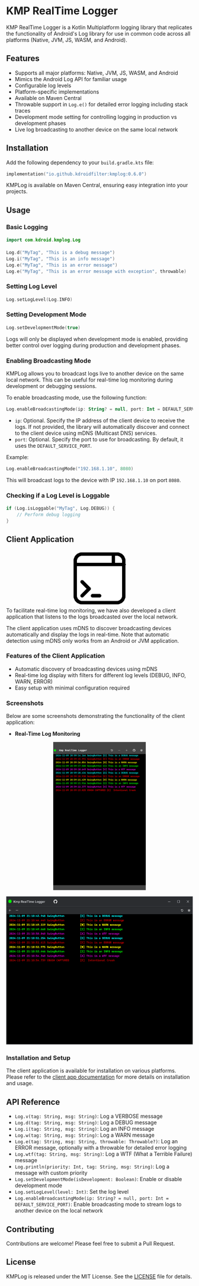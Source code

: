 # KMP RealTime Logger

KMP RealTime Logger is a Kotlin Multiplatform logging library that replicates the functionality of Android's Log library for use in common code across all platforms (Native, JVM, JS, WASM, and Android).

## Features

- Supports all major platforms: Native, JVM, JS, WASM, and Android
- Mimics the Android Log API for familiar usage
- Configurable log levels
- Platform-specific implementations
- Available on Maven Central
- Throwable support in `Log.e()` for detailed error logging including stack traces
- Development mode setting for controlling logging in production vs development phases
- Live log broadcasting to another device on the same local network

## Installation

Add the following dependency to your `build.gradle.kts` file:

```kotlin
implementation("io.github.kdroidfilter:kmplog:0.6.0")
```

KMPLog is available on Maven Central, ensuring easy integration into your projects.

## Usage

### Basic Logging

```kotlin
import com.kdroid.kmplog.Log

Log.d("MyTag", "This is a debug message")
Log.i("MyTag", "This is an info message")
Log.e("MyTag", "This is an error message")
Log.e("MyTag", "This is an error message with exception", throwable)
```

### Setting Log Level

```kotlin
Log.setLogLevel(Log.INFO)
```

### Setting Development Mode

```kotlin
Log.setDevelopmentMode(true)
```

Logs will only be displayed when development mode is enabled, providing better control over logging during production and development phases.

### Enabling Broadcasting Mode

KMPLog allows you to broadcast logs live to another device on the same local network. This can be useful for real-time log monitoring during development or debugging sessions.

To enable broadcasting mode, use the following function:

```kotlin
Log.enableBroadcastingMode(ip: String? = null, port: Int = DEFAULT_SERVICE_PORT)
```

- `ip`: Optional. Specify the IP address of the client device to receive the logs. If not provided, the library will automatically discover and connect to the client device using mDNS (Multicast DNS) services.
- `port`: Optional. Specify the port to use for broadcasting. By default, it uses the `DEFAULT_SERVICE_PORT`.

Example:

```kotlin
Log.enableBroadcastingMode("192.168.1.10", 8080)
```

This will broadcast logs to the device with IP `192.168.1.10` on port `8080`.

### Checking if a Log Level is Loggable

```kotlin
if (Log.isLoggable("MyTag", Log.DEBUG)) {
    // Perform debug logging
}
```

## Client Application

<div align="center">
  <img src="assets/icon.png" alt="Desktop 1" style="max-height: 150px;">
</div>
To facilitate real-time log monitoring, we have also developed a client application that listens to the logs broadcasted over the local network.

The client application uses mDNS to discover broadcasting devices automatically and display the logs in real-time. Note that automatic detection using mDNS only works from an Android or JVM application.

### Features of the Client Application

- Automatic discovery of broadcasting devices using mDNS
- Real-time log display with filters for different log levels (DEBUG, INFO, WARN, ERROR)
- Easy setup with minimal configuration required

### Screenshots

Below are some screenshots demonstrating the functionality of the client application:

- **Real-Time Log Monitoring**

<p align="center">
    <img src="assets/android_01.png" alt="Android 1" height="400">
</p>

<p align="center">
  <img src="assets/desktop_01.png" alt="Desktop 1" height="400">
</p>

### Installation and Setup

The client application is available for installation on various platforms. Please refer to the [client app documentation](path/to/client_app_documentation) for more details on installation and usage.

## API Reference

- `Log.v(tag: String, msg: String)`: Log a VERBOSE message
- `Log.d(tag: String, msg: String)`: Log a DEBUG message
- `Log.i(tag: String, msg: String)`: Log an INFO message
- `Log.w(tag: String, msg: String)`: Log a WARN message
- `Log.e(tag: String, msg: String, throwable: Throwable?)`: Log an ERROR message, optionally with a throwable for detailed error logging
- `Log.wtf(tag: String, msg: String)`: Log a WTF (What a Terrible Failure) message
- `Log.println(priority: Int, tag: String, msg: String)`: Log a message with custom priority
- `Log.setDevelopmentMode(isDevelopment: Boolean)`: Enable or disable development mode
- `Log.setLogLevel(level: Int)`: Set the log level
- `Log.enableBroadcastingMode(ip: String? = null, port: Int = DEFAULT_SERVICE_PORT)`: Enable broadcasting mode to stream logs to another device on the local network

## Contributing

Contributions are welcome! Please feel free to submit a Pull Request.

## License

KMPLog is released under the MIT License. See the [LICENSE](LICENSE) file for details.

